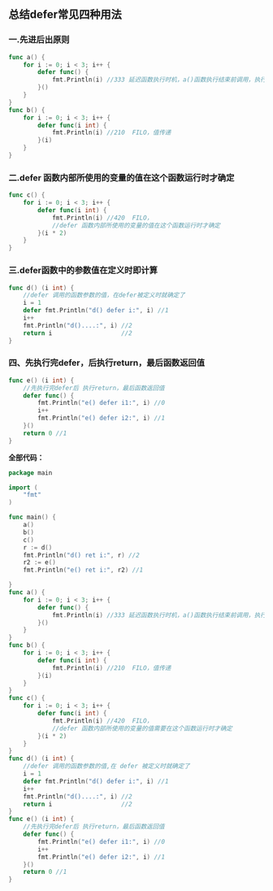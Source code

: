 
<h2 id="总结defer常见四种用法">总结defer常见四种用法</h2>
<h3 id="一.先进后出原则">一.先进后出原则</h3>

~~~go
func a() {
	for i := 0; i < 3; i++ {
		defer func() {
			fmt.Println(i) //333 延迟函数执行时机，a()函数执行结束前调用，执行结束前i=3
		}()
	}
}
func b() {
	for i := 0; i < 3; i++ {
		defer func(i int) {
			fmt.Println(i) //210  FILO，值传递
		}(i)
	}
}

~~~

<h3 id="二.defer-函数内部所使用的变量的值在这个函数运行时才确定">二.defer 函数内部所使用的变量的值在这个函数运行时才确定</h3>

~~~ go
func c() {
	for i := 0; i < 3; i++ {
		defer func(i int) {
			fmt.Println(i) //420  FILO，
			//defer 函数内部所使用的变量的值在这个函数运行时才确定
		}(i * 2)
	}
}
~~~
<h3 id="三.defer函数中的参数值在定义时即计算">三.defer函数中的参数值在定义时即计算</h3>

~~~go
func d() (i int) {
	//defer 调用的函数参数的值，在defer被定义时就确定了
	i = 1
	defer fmt.Println("d() defer i:", i) //1
	i++
	fmt.Println("d()....:", i) //2
	return i                   //2
}

~~~

<h3 id="四、先执行完defer，后执行return，最后函数返回值">四、先执行完defer，后执行return，最后函数返回值</h3>

~~~go
func e() (i int) {
	//先执行完defer后 执行return，最后函数返回值
	defer func() {
		fmt.Println("e() defer i1:", i) //0
		i++
		fmt.Println("e() defer i2:", i) //1
	}()
	return 0 //1
}

~~~

<p><strong>全部代码：</strong></p>

~~~go
package main

import (
	"fmt"
)

func main() {
	a()
	b()
	c()
	r := d()
	fmt.Println("d() ret i:", r) //2
	r2 := e()
	fmt.Println("e() ret i:", r2) //1

}
func a() {
	for i := 0; i < 3; i++ {
		defer func() {
			fmt.Println(i) //333 延迟函数执行时机，a()函数执行结束前调用，执行结束前i=3
		}()
	}
}
func b() {
	for i := 0; i < 3; i++ {
		defer func(i int) {
			fmt.Println(i) //210  FILO，值传递
		}(i)
	}
}
func c() {
	for i := 0; i < 3; i++ {
		defer func(i int) {
			fmt.Println(i) //420  FILO，
			//defer 函数内部所使用的变量的值需要在这个函数运行时才确定
		}(i * 2)
	}
}
func d() (i int) {
	//defer 调用的函数参数的值,在 defer 被定义时就确定了
	i = 1
	defer fmt.Println("d() defer i:", i) //1
	i++
	fmt.Println("d()....:", i) //2
	return i                   //2
}
func e() (i int) {
	//先执行完defer后 执行return，最后函数返回值
	defer func() {
		fmt.Println("e() defer i1:", i) //0
		i++
		fmt.Println("e() defer i2:", i) //1
	}()
	return 0 //1
}
~~~


